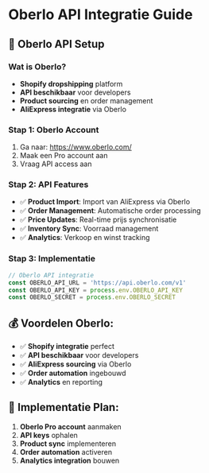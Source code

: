 # Oberlo API Integratie Guide

## 🚀 **Oberlo API Setup**

### **Wat is Oberlo?**
- **Shopify dropshipping** platform
- **API beschikbaar** voor developers
- **Product sourcing** en order management
- **AliExpress integratie** via Oberlo

### **Stap 1: Oberlo Account**
1. Ga naar: https://www.oberlo.com/
2. Maak een Pro account aan
3. Vraag API access aan

### **Stap 2: API Features**
- ✅ **Product Import**: Import van AliExpress via Oberlo
- ✅ **Order Management**: Automatische order processing
- ✅ **Price Updates**: Real-time prijs synchronisatie
- ✅ **Inventory Sync**: Voorraad management
- ✅ **Analytics**: Verkoop en winst tracking

### **Stap 3: Implementatie**
```javascript
// Oberlo API integratie
const OBERLO_API_URL = 'https://api.oberlo.com/v1'
const OBERLO_API_KEY = process.env.OBERLO_API_KEY
const OBERLO_SECRET = process.env.OBERLO_SECRET
```

## 💰 **Voordelen Oberlo:**
- ✅ **Shopify integratie** perfect
- ✅ **API beschikbaar** voor developers
- ✅ **AliExpress sourcing** via Oberlo
- ✅ **Order automation** ingebouwd
- ✅ **Analytics** en reporting

## 🔧 **Implementatie Plan:**
1. **Oberlo Pro account** aanmaken
2. **API keys** ophalen
3. **Product sync** implementeren
4. **Order automation** activeren
5. **Analytics integration** bouwen
